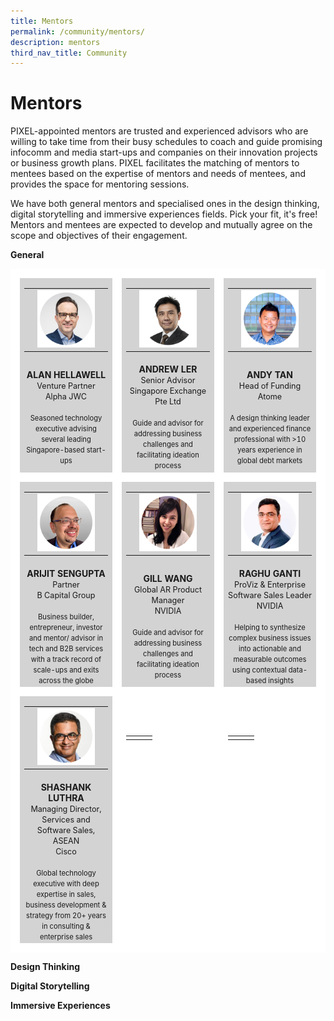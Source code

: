 ```yaml
---
title: Mentors
permalink: /community/mentors/
description: mentors
third_nav_title: Community
---
```

# Mentors
PIXEL-appointed mentors are trusted and experienced advisors who are willing to take time from their busy schedules to coach and guide promising infocomm and media start-ups and companies on their innovation projects or business growth plans. PIXEL facilitates the matching of mentors to mentees based on the expertise of mentors and needs of mentees, and provides the space for mentoring sessions.

We have both general mentors and specialised ones in the design thinking, digital storytelling and immersive experiences fields. Pick your fit, it's free! Mentors and mentees are expected to develop and mutually agree on the scope and objectives of their engagement. 

**General**
<table>
    <!-- ROW 1 -->
	<tr>
		<td style="background:lightgrey; border-top: 15px solid white; border-bottom: none; border-left: 15px solid white; border-right: 15px solid white; width:33%;">			
			<table>
				<tr>
					<td></td>
					<td><img src="/images/Community/Mentors/alan-hellawell.png"></td>
					<td></td>
				</tr>
			</table>
		</td>
		<td style="background:lightgrey; border-top: 15px solid white; border-bottom: none; border-left: 15px solid white; border-right: 15px solid white; width:33%;">			
			<table>
				<tr>
					<td></td>
					<td><img src="/images/Community/Mentors/andrewler.png"></td>
					<td></td>
				</tr>
			</table>
		</td>
		<td style="background:lightgrey; border-top: 15px solid white; border-bottom: none; border-left: 15px solid white; border-right: 15px solid white; width:33%;">			
			<table>
				<tr>
					<td></td>
					<td><img src="/images/Community/Mentors/andytan.png"></td>
					<td></td>
				</tr>
			</table>
		</td>
	</tr>
	<tr>
		<td style="background:lightgrey; border-top:none; border-bottom: 15px solid white; border-left: 15px solid white; border-right: 15px solid white; text-align: center; ">
			<b>ALAN HELLAWELL</b>
			<br><span style="font-size:0.9em;">Venture Partner</span>
			<br><span style="font-size:0.9em;">Alpha JWC</span>
			<br><br><span style="font-size:0.8em; line-height:0.8em;">Seasoned technology executive advising several leading Singapore-based start-ups</span>
		</td>
				<td style="background:lightgrey; border-top:none; border-bottom: 15px solid white; border-left: 15px solid white; border-right: 15px solid white; text-align: center; ">
		<b>ANDREW LER</b>
			<br><span style="font-size:0.9em;">Senior Advisor</span>
			<br><span style="font-size:0.9em;">Singapore Exchange Pte Ltd</span>
			<br><br><span style="font-size:0.8em; line-height:0.8em;">Guide and advisor for addressing business challenges and facilitating ideation process</span>
		</td>
		<td style="background:lightgrey; border-top:none; border-bottom: 15px solid white; border-left: 15px solid white; border-right: 15px solid white; text-align: center; ">
			<b>ANDY TAN</b>
			<br><span style="font-size:0.9em;">Head of Funding</span>
			<br><span style="font-size:0.9em;">Atome</span>
			<br><br><span style="font-size:0.8em; line-height:0.8em;">A design thinking leader and experienced finance professional with >10 years experience in global debt markets</span>
		</td>
	</tr>
    <!-- ROW 2 -->
    <tr>
		<td style="background:lightgrey; border-top: 15px solid white; border-bottom: none; border-left: 15px solid white; border-right: 15px solid white; width:33%;">			
			<table>
				<tr>
					<td></td>
					<td><img src="/images/Community/Mentors/arijit_sengupta.png"></td>
					<td></td>
				</tr>
			</table>
		</td>
		<td style="background:lightgrey; border-top: 15px solid white; border-bottom: none; border-left: 15px solid white; border-right: 15px solid white; width:33%;">			
			<table>
				<tr>
					<td></td>
					<td><img src="/images/Community/Mentors/gillwang.png"></td>
					<td></td>
				</tr>
			</table>
		</td>
		<td style="background:lightgrey; border-top: 15px solid white; border-bottom: none; border-left: 15px solid white; border-right: 15px solid white; width:33%;">			
			<table>
				<tr>
					<td></td>
					<td><img src="/images/Community/Mentors/raghuganti.png"></td>
					<td></td>
				</tr>
			</table>
		</td>
	</tr>
	<tr>
		<td style="background:lightgrey; border-top:none; border-bottom: 15px solid white; border-left: 15px solid white; border-right: 15px solid white; text-align: center; ">
			<b>ARIJIT SENGUPTA</b>
			<br><span style="font-size:0.9em;">Partner</span>
			<br><span style="font-size:0.9em;">B Capital Group</span>
			<br><br><span style="font-size:0.8em; line-height:0.8em;">Business builder, entrepreneur, investor and mentor/ advisor in tech and B2B services with a track record of scale-ups and exits across the globe</span>
		</td>
				<td style="background:lightgrey; border-top:none; border-bottom: 15px solid white; border-left: 15px solid white; border-right: 15px solid white; text-align: center; ">
		<b>GILL WANG</b>
			<br><span style="font-size:0.9em;">Global AR Product Manager</span>
			<br><span style="font-size:0.9em;">NVIDIA</span>
			<br><br><span style="font-size:0.8em; line-height:0.8em;">Guide and advisor for addressing business challenges and facilitating ideation process</span>
		</td>
		<td style="background:lightgrey; border-top:none; border-bottom: 15px solid white; border-left: 15px solid white; border-right: 15px solid white; text-align: center; ">
			<b>RAGHU GANTI</b>
			<br><span style="font-size:0.9em;">ProViz & Enterprise Software Sales Leader</span>
			<br><span style="font-size:0.9em;">NVIDIA</span>
			<br><br><span style="font-size:0.8em; line-height:0.8em;">Helping to synthesize complex business issues into actionable and measurable outcomes using contextual data-based insights</span>
		</td>
	</tr>
    <!-- ROW 3 -->
    <tr>
		<td style="background:lightgrey; border-top: 15px solid white; border-bottom: none; border-left: 15px solid white; border-right: 15px solid white; width:33%;">			
			<table>
				<tr>
					<td></td>
					<td><img src="/images/Community/Mentors/shashankluthra.png"></td>
					<td></td>
				</tr>
			</table>
		</td>
		<td style="background:white; border-top: 15px solid white; border-bottom: none; border-left: 15px solid white; border-right: 15px solid white; width:33%;">			
			<table>
				<tr>
					<td></td>
					<td></td>
					<td></td>
				</tr>
			</table>
		</td>
		<td style="background:white; border-top: 15px solid white; border-bottom: none; border-left: 15px solid white; border-right: 15px solid white; width:33%;">			
			<table>
				<tr>
					<td></td>
					<td></td>
					<td></td>
				</tr>
			</table>
		</td>
	</tr>
	<tr>
		<td style="background:lightgrey; border-top:none; border-bottom: 15px solid white; border-left: 15px solid white; border-right: 15px solid white; text-align: center; ">
			<b>SHASHANK LUTHRA</b>
			<br><span style="font-size:0.9em;">Managing Director, Services and Software Sales, ASEAN</span>
			<br><span style="font-size:0.9em;">Cisco</span>
			<br><br><span style="font-size:0.8em; line-height:0.8em;">Global technology executive with deep expertise in sales, business development & strategy from 20+ years in consulting & enterprise sales</span>
		</td>
		<td style="background:white; border-top:none; border-bottom: 15px solid white; border-left: 15px solid white; border-right: 15px solid white; text-align: center; ">
            <b></b>
			<br><span style="font-size:0.9em;"></span>
			<br><span style="font-size:0.9em;"></span>
			<br><br><span style="font-size:0.8em; line-height:0.8em;"></span>
        </td>
		<td style="background:white; border-top:none; border-bottom: 15px solid white; border-left: 15px solid white; border-right: 15px solid white; text-align: center; ">
            <b></b>
			<br><span style="font-size:0.9em;"></span>
			<br><span style="font-size:0.9em;"></span>
			<br><br><span style="font-size:0.8em; line-height:0.8em;"></span>
        </td>
	</tr>
</table>

**Design Thinking**


**Digital Storytelling**


**Immersive Experiences**